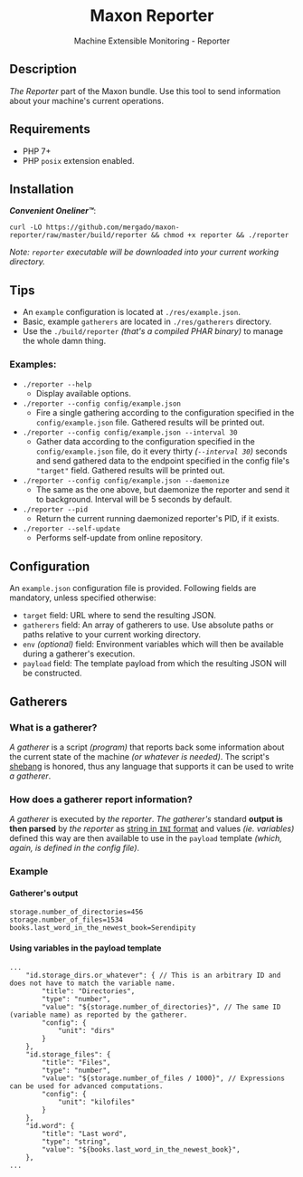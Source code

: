 <p>
  <h1 align="center">Maxon Reporter</h1>
  <p align="center">Machine Extensible Monitoring - Reporter</p>
</p>

## Description
*The Reporter* part of the Maxon bundle. Use this tool to send information about your machine's current operations.

## Requirements
- PHP 7+
- PHP `posix` extension enabled.

## Installation

***Convenient Oneliner™***:

```
curl -LO https://github.com/mergado/maxon-reporter/raw/master/build/reporter && chmod +x reporter && ./reporter
```

*Note: `reporter` executable will be downloaded into your current working directory.*

## Tips

- An `example` configuration is located at `./res/example.json`.
- Basic, example `gatherers` are located in `./res/gatherers` directory.
- Use the `./build/reporter` *(that's a compiled PHAR binary)* to manage the whole damn thing.

### Examples:
- `./reporter --help`
  - Display available options.
- `./reporter --config config/example.json`
  - Fire a single gathering according to the configuration specified in the `config/example.json` file. Gathered results will be printed out.
- `./reporter --config config/example.json --interval 30`
  - Gather data according to the configuration specified in the `config/example.json` file, do it every thirty *(`--interval 30`)* seconds and send gathered data to the endpoint specified in the config file's `"target"` field. Gathered results will be printed out.
- `./reporter --config config/example.json --daemonize`
  - The same as the one above, but daemonize the reporter and send it to background. Interval will be 5 seconds by default.
- `./reporter --pid`
  - Return the current running daemonized reporter's PID, if it exists.
- `./reporter --self-update`
  - Performs self-update from online repository. 

## Configuration

An `example.json` configuration file is provided. Following fields are mandatory, unless specified otherwise:
- `target` field: URL where to send the resulting JSON.
- `gatherers` field: An array of gatherers to use. Use absolute paths or paths relative to your current working directory.
- `env` *(optional)* field: Environment variables which will then be available during a gatherer's execution.
- `payload` field: The template payload from which the resulting JSON will be constructed.

## Gatherers

### What is a gatherer?
*A gatherer* is a script *(program)* that reports back some information about the current state of the machine *(or whatever is needed)*. The script's [shebang](https://en.wikipedia.org/wiki/Shebang_(Unix)) is honored, thus any language that supports it can be used to write *a gatherer*.

### How does a gatherer report information?
*A gatherer* is executed by *the reporter*. *The gatherer's* standard **output is then parsed** by *the reporter* as [string in `INI` format](https://en.wikipedia.org/wiki/INI_file) and values *(ie. variables)* defined this way are then available to use in the `payload` template *(which, again, is defined in the config file)*.

### Example

#### Gatherer's output
```
storage.number_of_directories=456
storage.number_of_files=1534
books.last_word_in_the_newest_book=Serendipity
```

#### Using variables in the payload template
```
...
	"id.storage_dirs.or_whatever": { // This is an arbitrary ID and does not have to match the variable name.
		"title": "Directories",
		"type": "number",
		"value": "${storage.number_of_directories}", // The same ID (variable name) as reported by the gatherer.
		"config": {
			"unit": "dirs"
		}
	},
	"id.storage_files": {
		"title": "Files",
		"type": "number",
		"value": "${storage.number_of_files / 1000}", // Expressions can be used for advanced computations.
		"config": {
			"unit": "kilofiles"
		}
	},
	"id.word": {
		"title": "Last word",
		"type": "string",
		"value": "${books.last_word_in_the_newest_book}",
	},
...
```

